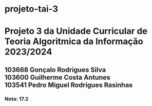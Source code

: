 # projeto-tai-3
<h1>Projeto 3 da Unidade Curricular de Teoria Algoritmica da Informação 2023/2024</h1>
<h2>103668 Gonçalo Rodrigues Silva<br>
103600 Guilherme Costa Antunes<br>
103541 Pedro Miguel Rodrigues Rasinhas</h2>
<h3>Nota: 17.2</h3>
